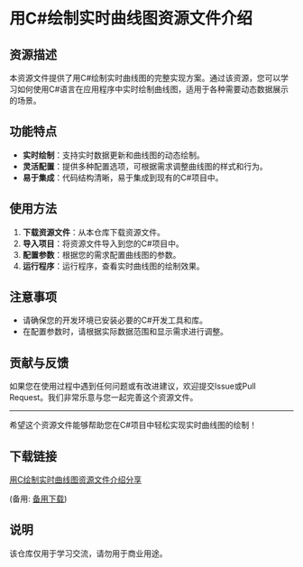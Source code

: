 # 用C#绘制实时曲线图资源文件介绍

## 资源描述

本资源文件提供了用C#绘制实时曲线图的完整实现方案。通过该资源，您可以学习如何使用C#语言在应用程序中实时绘制曲线图，适用于各种需要动态数据展示的场景。

## 功能特点

- **实时绘制**：支持实时数据更新和曲线图的动态绘制。
- **灵活配置**：提供多种配置选项，可根据需求调整曲线图的样式和行为。
- **易于集成**：代码结构清晰，易于集成到现有的C#项目中。

## 使用方法

1. **下载资源文件**：从本仓库下载资源文件。
2. **导入项目**：将资源文件导入到您的C#项目中。
3. **配置参数**：根据您的需求配置曲线图的参数。
4. **运行程序**：运行程序，查看实时曲线图的绘制效果。

## 注意事项

- 请确保您的开发环境已安装必要的C#开发工具和库。
- 在配置参数时，请根据实际数据范围和显示需求进行调整。

## 贡献与反馈

如果您在使用过程中遇到任何问题或有改进建议，欢迎提交Issue或Pull Request。我们非常乐意与您一起完善这个资源文件。

---

希望这个资源文件能够帮助您在C#项目中轻松实现实时曲线图的绘制！

## 下载链接
[用C绘制实时曲线图资源文件介绍分享](https://pan.quark.cn/s/3ccffaeaa2d7) 

(备用: [备用下载](https://pan.baidu.com/s/14S9zz2BPw0rqFcOVPqhOzg?pwd=1234))

## 说明

该仓库仅用于学习交流，请勿用于商业用途。
